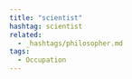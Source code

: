 ```yaml
---
title: "scientist"
hashtag: scientist
related:
  - _hashtags/philosopher.md
tags:
  - Occupation
---
```

